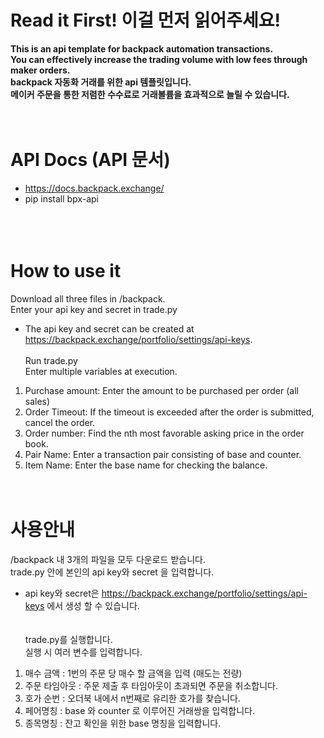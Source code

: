 # Read it First! 이걸 먼저 읽어주세요!
**This is an api template for backpack automation transactions.** <br>
**You can effectively increase the trading volume with low fees through maker orders.**<br>
**backpack 자동화 거래를 위한 api 템플릿입니다.**<br>
**메이커 주문을 통한 저렴한 수수료로 거래볼륨을 효과적으로 늘릴 수 있습니다.**
<br><br><br>

# API Docs (API 문서)
- https://docs.backpack.exchange/<br>
- pip install bpx-api<br>
<br><br><br>

# How to use it
 Download all three files in /backpack.<br>
 Enter your api key and secret in trade.py<br>
- The api key and secret can be created at https://backpack.exchange/portfolio/settings/api-keys.
<br><br>
Run trade.py<br>
Enter multiple variables at execution.<br>
1. Purchase amount: Enter the amount to be purchased per order (all sales)<br>
2. Order Timeout: If the timeout is exceeded after the order is submitted, cancel the order.<br>
3. Order number: Find the nth most favorable asking price in the order book.<br>
4. Pair Name: Enter a transaction pair consisting of base and counter.<br>
5. Item Name: Enter the base name for checking the balance.<br>
<br><br>
# 사용안내
/backpack 내 3개의 파일을 모두 다운로드 받습니다.<br>
trade.py 안에 본인의 api key와 secret 을 입력합니다.<br>
- api key와 secret은 https://backpack.exchange/portfolio/settings/api-keys 에서 생성 할 수 있습니다.<br>
<br><br>
trade.py를 실행합니다.<br>
실행 시 여러 변수를 입력합니다.<br>
1. 매수 금액 : 1번의 주문 당 매수 할 금액을 입력 (매도는 전량)<br>
2. 주문 타임아웃 : 주문 제출 후 타임아웃이 초과되면 주문을 취소합니다.<br>
3. 호가 순번 : 오더북 내에서 n번째로 유리한 호가를 찾습니다.<br>
4. 페어명칭 : base 와 counter 로 이루어진 거래쌍을 입력합니다.<br>
5. 종목명칭 : 잔고 확인을 위한 base 명칭을 입력합니다.<br>
